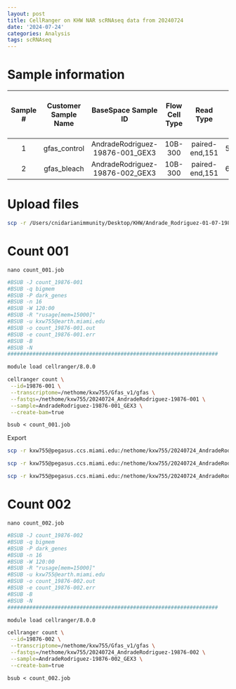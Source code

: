```yaml
---
layout: post
title: CellRanger on KHW NAR scRNAseq data from 20240724
date: '2024-07-24'
categories: Analysis
tags: scRNAseq
---
```


# Sample information

| Sample # | Customer Sample Name |       BaseSpace Sample ID       | Flow Cell Type |    Read Type   | Total number of clusters (reads) per sample |
|:--------:|:--------------------:|:-------------------------------:|:--------------:|:--------------:|:-------------------------------------------:|
|     1    |     gfas_control     | AndradeRodriguez-19876-001_GEX3 |     10B-300    | paired-end,151 |                 581,421,834                 |
|     2    |      gfas_bleach     | AndradeRodriguez-19876-002_GEX3 |     10B-300    | paired-end,151 |                 636,439,053                 |


# Upload files

```bash
scp -r /Users/cnidarianimmunity/Desktop/KHW/Andrade_Rodriguez-01-07-19876-425120288/2024* kxw755@pegasus.ccs.miami.edu:/nethome/kxw755
```

# Count 001

`nano count_001.job`

```bash
#BSUB -J count_19876-001
#BSUB -q bigmem
#BSUB -P dark_genes
#BSUB -n 16
#BSUB -W 120:00
#BSUB -R "rusage[mem=15000]"
#BSUB -u kxw755@earth.miami.edu
#BSUB -o count_19876-001.out
#BSUB -e count_19876-001.err
#BSUB -B
#BSUB -N
###################################################################

module load cellranger/8.0.0

cellranger count \
 --id=19876-001 \
 --transcriptome=/nethome/kxw755/Gfas_v1/gfas \
 --fastqs=/nethome/kxw755/20240724_AndradeRodriguez-19876-001 \
 --sample=AndradeRodriguez-19876-001_GEX3 \
 --create-bam=true
```

`bsub < count_001.job`

Export

```bash
scp -r kxw755@pegasus.ccs.miami.edu:/nethome/kxw755/20240724_AndradeRodriguez-19876-001/19876-001/outs/web_summary.html /Users/kxw755/Desktop/DarkGenes/20240724_CellRanger/20240724_AndradeRodriguez-19876-001_web_summary.html

scp -r kxw755@pegasus.ccs.miami.edu:/nethome/kxw755/20240724_AndradeRodriguez-19876-001/19876-001/outs/filtered_feature_bc_matrix.h5 /Users/kxw755/Desktop/DarkGenes/20240724_CellRanger/20240724_AndradeRodriguez-19876-001_filtered_feature_bc_matrix.h5

scp -r kxw755@pegasus.ccs.miami.edu:/nethome/kxw755/20240724_AndradeRodriguez-19876-001/19876-001/outs/metrics_summary.csv /Users/kxw755/Desktop/DarkGenes/20240724_CellRanger/20240724_AndradeRodriguez-19876-001_metrics_summary.csv
```

# Count 002

`nano count_002.job`

```bash
#BSUB -J count_19876-002
#BSUB -q bigmem
#BSUB -P dark_genes
#BSUB -n 16
#BSUB -W 120:00
#BSUB -R "rusage[mem=15000]"
#BSUB -u kxw755@earth.miami.edu
#BSUB -o count_19876-002.out
#BSUB -e count_19876-002.err
#BSUB -B
#BSUB -N
###################################################################

module load cellranger/8.0.0

cellranger count \
 --id=19876-002 \
 --transcriptome=/nethome/kxw755/Gfas_v1/gfas \
 --fastqs=/nethome/kxw755/20240724_AndradeRodriguez-19876-002 \
 --sample=AndradeRodriguez-19876-002_GEX3 \
 --create-bam=true
```

`bsub < count_002.job`
